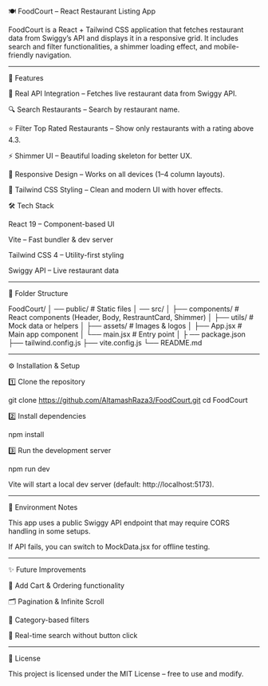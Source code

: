 🍽️ FoodCourt – React Restaurant Listing App

FoodCourt is a React + Tailwind CSS application that fetches restaurant data from Swiggy’s API and displays it in a responsive grid.
It includes search and filter functionalities, a shimmer loading effect, and mobile-friendly navigation.


---

🚀 Features

📡 Real API Integration – Fetches live restaurant data from Swiggy API.

🔍 Search Restaurants – Search by restaurant name.

⭐ Filter Top Rated Restaurants – Show only restaurants with a rating above 4.3.

⚡ Shimmer UI – Beautiful loading skeleton for better UX.

📱 Responsive Design – Works on all devices (1–4 column layouts).

🎨 Tailwind CSS Styling – Clean and modern UI with hover effects.

🛠️ Tech Stack

React 19 – Component-based UI

Vite – Fast bundler & dev server

Tailwind CSS 4 – Utility-first styling

Swiggy API – Live restaurant data



---

📂 Folder Structure

FoodCourt/
│ ── public/               # Static files
│ ── src/
│   ├── components/        # React components (Header, Body, RestrauntCard, Shimmer)
│   ├── utils/             # Mock data or helpers
│   ├── assets/            # Images & logos
│   ├── App.jsx            # Main app component
│   └── main.jsx           # Entry point
│
├ ── package.json
 ├── tailwind.config.js
 ├── vite.config.js
└── README.md


---

⚙️ Installation & Setup

1️⃣ Clone the repository

git clone https://github.com/AltamashRaza3/FoodCourt.git
cd FoodCourt

2️⃣ Install dependencies

npm install

3️⃣ Run the development server

npm run dev

Vite will start a local dev server (default: http://localhost:5173).

---

🔧 Environment Notes

This app uses a public Swiggy API endpoint that may require CORS handling in some setups.

If API fails, you can switch to MockData.jsx for offline testing.



---

✨ Future Improvements

🛒 Add Cart & Ordering functionality

🗂️ Pagination & Infinite Scroll

🎯 Category-based filters

🔄 Real-time search without button click



---

📜 License

This project is licensed under the MIT License – free to use and modify.
  